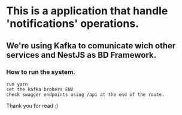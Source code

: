 # This is a application that handle 'notifications' operations.

## We're using Kafka to comunicate wich other services and NestJS as BD Framework.

### How to run the system.

```
run yarn
set the kafka brokers ENV
check swagger endpoints using /api at the end of the route.
```

Thank you for read :)

